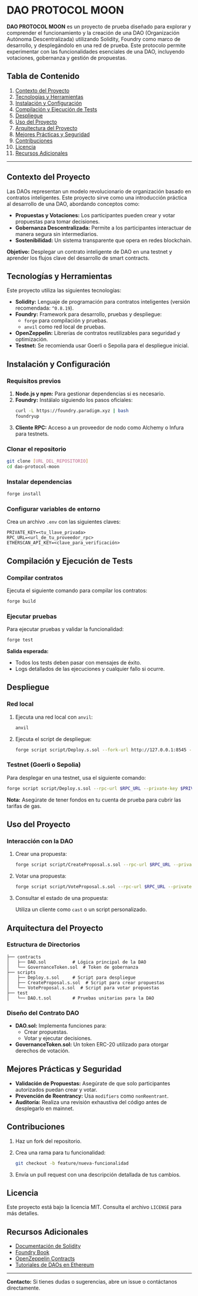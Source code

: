 # DAO PROTOCOL MOON

**DAO PROTOCOL MOON** es un proyecto de prueba diseñado para explorar y comprender el funcionamiento y la creación de una DAO (Organización Autónoma Descentralizada) utilizando Solidity, Foundry como marco de desarrollo, y desplegándolo en una red de prueba. Este protocolo permite experimentar con las funcionalidades esenciales de una DAO, incluyendo votaciones, gobernanza y gestión de propuestas.

## Tabla de Contenido

1. [Contexto del Proyecto](#contexto-del-proyecto)
2. [Tecnologías y Herramientas](#tecnologías-y-herramientas)
3. [Instalación y Configuración](#instalación-y-configuración)
4. [Compilación y Ejecución de Tests](#compilación-y-ejecución-de-tests)
5. [Despliegue](#despliegue)
6. [Uso del Proyecto](#uso-del-proyecto)
7. [Arquitectura del Proyecto](#arquitectura-del-proyecto)
8. [Mejores Prácticas y Seguridad](#mejores-prácticas-y-seguridad)
9. [Contribuciones](#contribuciones)
10. [Licencia](#licencia)
11. [Recursos Adicionales](#recursos-adicionales)

---

## Contexto del Proyecto

Las DAOs representan un modelo revolucionario de organización basado en contratos inteligentes. Este proyecto sirve como una introducción práctica al desarrollo de una DAO, abordando conceptos como:

- **Propuestas y Votaciones:** Los participantes pueden crear y votar propuestas para tomar decisiones.
- **Gobernanza Descentralizada:** Permite a los participantes interactuar de manera segura sin intermediarios.
- **Sostenibilidad:** Un sistema transparente que opera en redes blockchain.

**Objetivo:** Desplegar un contrato inteligente de DAO en una testnet y aprender los flujos clave del desarrollo de smart contracts.

## Tecnologías y Herramientas

Este proyecto utiliza las siguientes tecnologías:

- **Solidity:** Lenguaje de programación para contratos inteligentes (versión recomendada: `^0.8.19`).
- **Foundry:** Framework para desarrollo, pruebas y despliegue:
  - `forge` para compilación y pruebas.
  - `anvil` como red local de pruebas.
- **OpenZeppelin:** Librerías de contratos reutilizables para seguridad y optimización.
- **Testnet:** Se recomienda usar Goerli o Sepolia para el despliegue inicial.

## Instalación y Configuración

### Requisitos previos

1. **Node.js y npm:** Para gestionar dependencias si es necesario.
2. **Foundry:** Instálalo siguiendo los pasos oficiales:
   ```bash
   curl -L https://foundry.paradigm.xyz | bash
   foundryup
   ```
3. **Cliente RPC:** Acceso a un proveedor de nodo como Alchemy o Infura para testnets.

### Clonar el repositorio

```bash
git clone [URL_DEL_REPOSITORIO]
cd dao-protocol-moon
```

### Instalar dependencias

```bash
forge install
```

### Configurar variables de entorno

Crea un archivo `.env` con las siguientes claves:

```
PRIVATE_KEY=<tu_llave_privada>
RPC_URL=<url_de_tu_proveedor_rpc>
ETHERSCAN_API_KEY=<clave_para_verificación>
```

## Compilación y Ejecución de Tests

### Compilar contratos

Ejecuta el siguiente comando para compilar los contratos:

```bash
forge build
```

### Ejecutar pruebas

Para ejecutar pruebas y validar la funcionalidad:

```bash
forge test
```

**Salida esperada:**

- Todos los tests deben pasar con mensajes de éxito.
- Logs detallados de las ejecuciones y cualquier fallo si ocurre.

## Despliegue

### Red local

1. Ejecuta una red local con `anvil`:

   ```bash
   anvil
   ```

2. Ejecuta el script de despliegue:

   ```bash
   forge script script/Deploy.s.sol --fork-url http://127.0.0.1:8545 --broadcast
   ```

### Testnet (Goerli o Sepolia)

Para desplegar en una testnet, usa el siguiente comando:

```bash
forge script script/Deploy.s.sol --rpc-url $RPC_URL --private-key $PRIVATE_KEY --broadcast --verify
```

**Nota:** Asegúrate de tener fondos en tu cuenta de prueba para cubrir las tarifas de gas.

## Uso del Proyecto

### Interacción con la DAO

1. Crear una propuesta:

   ```bash
   forge script script/CreateProposal.s.sol --rpc-url $RPC_URL --private-key $PRIVATE_KEY --broadcast
   ```

2. Votar una propuesta:

   ```bash
   forge script script/VoteProposal.s.sol --rpc-url $RPC_URL --private-key $PRIVATE_KEY --broadcast
   ```

3. Consultar el estado de una propuesta:

   Utiliza un cliente como `cast` o un script personalizado.

## Arquitectura del Proyecto

### Estructura de Directorios

```
├── contracts
│   ├── DAO.sol          # Lógica principal de la DAO
│   └── GovernanceToken.sol  # Token de gobernanza
├── scripts
│   ├── Deploy.s.sol     # Script para despliegue
│   ├── CreateProposal.s.sol  # Script para crear propuestas
│   └── VoteProposal.s.sol  # Script para votar propuestas
├── test
│   └── DAO.t.sol        # Pruebas unitarias para la DAO
```

### Diseño del Contrato DAO

- **DAO.sol:** Implementa funciones para:
  - Crear propuestas.
  - Votar y ejecutar decisiones.
- **GovernanceToken.sol:** Un token ERC-20 utilizado para otorgar derechos de votación.

## Mejores Prácticas y Seguridad

- **Validación de Propuestas:** Asegúrate de que solo participantes autorizados puedan crear y votar.
- **Prevención de Reentrancy:** Usa `modifiers` como `nonReentrant`.
- **Auditoría:** Realiza una revisión exhaustiva del código antes de desplegarlo en mainnet.

## Contribuciones

1. Haz un fork del repositorio.
2. Crea una rama para tu funcionalidad:

   ```bash
   git checkout -b feature/nueva-funcionalidad
   ```

3. Envía un pull request con una descripción detallada de tus cambios.

## Licencia

Este proyecto está bajo la licencia MIT. Consulta el archivo `LICENSE` para más detalles.

## Recursos Adicionales

- [Documentación de Solidity](https://soliditylang.org/)
- [Foundry Book](https://book.getfoundry.sh/)
- [OpenZeppelin Contracts](https://openzeppelin.com/contracts/)
- [Tutoriales de DAOs en Ethereum](https://ethereum.org/en/dao/)

---

**Contacto:** Si tienes dudas o sugerencias, abre un issue o contáctanos directamente.

